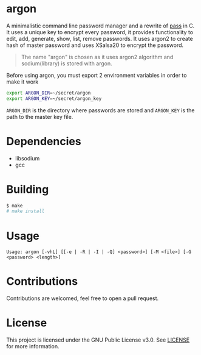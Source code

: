 # argon

A minimalistic command line password manager and a rewrite of [pass](https://www.passwordstore.org/) in C.  It uses a unique key to encrypt every password, it provides functionality to edit, add, generate, show, list, remove passwords. It uses argon2 to create hash of master password and uses XSalsa20 to encrypt the password.

> The name "argon" is chosen as it uses argon2 algorithm and sodium(library) is stored with argon.

Before using argon, you must export 2 environment variables in order to make it work
```sh
export ARGON_DIR=~/secret/argon
export ARGON_KEY=~/secret/argon_key
```

`ARGON_DIR` is the directory where passwords are stored and `ARGON_KEY` is the path to the master key file.

# Dependencies
- libsodium 
- gcc

# Building
```sh
$ make
# make install
```

# Usage
```
Usage: argon [-vhL] [[-e | -R | -I | -Q] <password>] [-M <file>] [-G <password> <length>]
```

# Contributions
Contributions are welcomed, feel free to open a pull request.

# License
This project is licensed under the GNU Public License v3.0. See [LICENSE](https://github.com/night0721/argon/blob/master/LICENSE) for more information.
